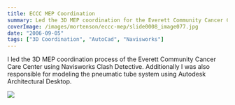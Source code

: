```yaml
---
title: ECCC MEP Coordination
summary: Led the 3D MEP coordination for the Everett Community Cancer Center project
coverImage: /images/mortenson/eccc-mep/slide0008_image077.jpg
date: "2006-09-05"
tags: ["3D Coordination", "AutoCad", "Navisworks"]
---
```


I led the 3D MEP coordination process of the Everett Community Cancer Care Center using Navisworks Clash Detective. Additionally I was also responsible for modeling the pneumatic tube system using Autodesk Architectural Desktop.

![](/images/mortenson/eccc-mep/slide0008_image079.jpg)
